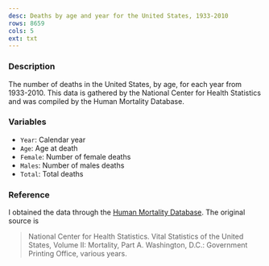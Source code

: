 ```yaml
---
desc: Deaths by age and year for the United States, 1933-2010
rows: 8659
cols: 5
ext: txt
---
```


### Description

The number of deaths in the United States, by age, for each year from 1933-2010.  This data is gathered by the National Center for Health Statistics and was compiled by the Human Mortality Database.

### Variables

* `Year`: Calendar year
* `Age`: Age at death
* `Female`: Number of female deaths
* `Males`: Number of males deaths
* `Total`: Total deaths

### Reference

I obtained the data through the [Human Mortality Database](http://www.mortality.org).  The original source is

> National Center for Health Statistics. Vital Statistics of the United States, Volume II: Mortality, Part A. Washington, D.C.: Government Printing Office, various years.
